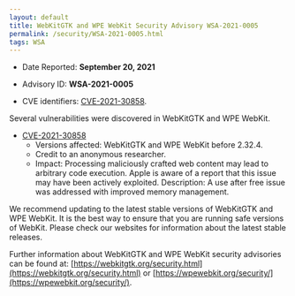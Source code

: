 ```yaml
---
layout: default
title: WebKitGTK and WPE WebKit Security Advisory WSA-2021-0005
permalink: /security/WSA-2021-0005.html
tags: WSA
---
```


* Date Reported: **September 20, 2021**

* Advisory ID: **WSA-2021-0005**

* CVE identifiers: [CVE-2021-30858](#CVE-2021-30858).


Several vulnerabilities were discovered in WebKitGTK and WPE WebKit.

* <a name="CVE-2021-30858" href="https://cve.mitre.org/cgi-bin/cvename.cgi?name=CVE-2021-30858">CVE-2021-30858</a>
  * Versions affected: WebKitGTK and WPE WebKit before 2.32.4.
  * Credit to an anonymous researcher.
  * Impact: Processing maliciously crafted web content may lead to
    arbitrary code execution. Apple is aware of a report that this issue
    may have been actively exploited. Description: A use after free
    issue was addressed with improved memory management.


We recommend updating to the latest stable versions of WebKitGTK and WPE
WebKit. It is the best way to ensure that you are running safe versions
of WebKit. Please check our websites for information about the latest
stable releases.

Further information about WebKitGTK and WPE WebKit security advisories can be found at:
[https://webkitgtk.org/security.html](https://webkitgtk.org/security.html) or [https://wpewebkit.org/security/](https://wpewebkit.org/security/).
